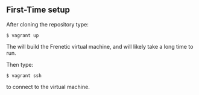 ## First-Time setup

After cloning the repository type:

    $ vagrant up

The will build the Frenetic virtual machine, and will likely take a long time to run.

Then type:

    $ vagrant ssh

to connect to the virtual machine.
